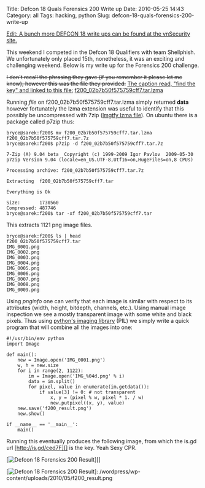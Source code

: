 Title: Defcon 18 Quals Forensics 200 Write up
Date: 2010-05-25 14:43
Category: all
Tags: hacking, python
Slug: defcon-18-quals-forensics-200-write-up

<ins>Edit: A bunch more DEFCON 18 write ups can be found at the
[vnSecurity site][].</ins>

This weekend I competed in the Defcon 18 Qualifiers with team
Shellphish. We unfortunately only placed 15th, nonetheless, it was an
exciting and challenging weekend. Below is my write up for the Forensics
200 challenge.

~~I don't recall the phrasing they gave (if you remember it please let
me know), however this was the file they provided:~~
<ins datetime="2010-05-26T03:34:43+00:00">The caption read, "find the
key" and linked to this file:</ins>
[f200\_02b7b50f575759cff7.tar.lzma][]

Running *file* on f200\_02b7b50f575759cff7.tar.lzma simply returned
**data** however fortunately the lzma extension was useful to identify
that this possibly be uncompressed with 7zip ([lmgtfy lzma file][]). On
ubuntu there is a package called p7zip thus:

~~~~ {lang="bash"}
bryce@sarek:f200$ mv f200_02b7b50f575759cff7.tar.lzma f200_02b7b50f575759cff7.tar.7z
bryce@sarek:f200$ p7zip -d f200_02b7b50f575759cff7.tar.7z

7-Zip (A) 9.04 beta  Copyright (c) 1999-2009 Igor Pavlov  2009-05-30
p7zip Version 9.04 (locale=en_US.UTF-8,Utf16=on,HugeFiles=on,8 CPUs)

Processing archive: f200_02b7b50f575759cff7.tar.7z

Extracting  f200_02b7b50f575759cff7.tar

Everything is Ok

Size:       1730560
Compressed: 487746
bryce@sarek:f200$ tar -xf f200_02b7b50f575759cff7.tar
~~~~

This extracts 1121 png image files.

~~~~ {lang="bash"}
bryce@sarek:f200$ ls | head
f200_02b7b50f575759cff7.tar
IMG_0001.png
IMG_0002.png
IMG_0003.png
IMG_0004.png
IMG_0005.png
IMG_0006.png
IMG_0007.png
IMG_0008.png
IMG_0009.png
~~~~

Using *pnginfo* one can verify that each image is similar with respect
to its attributes (width, height, bitdepth, channels, etc.). Using
manual image inspection we see a mostly transparent image with some
white and black pixels. Thus using [python's imaging library][] (PIL) we
simply write a quick program that will combine all the images into one:

~~~~ {lang="python" line="1"}
#!/usr/bin/env python
import Image

def main():
    new = Image.open('IMG_0001.png')
    w, h = new.size
    for i in range(2, 1122):
        im = Image.open('IMG_%04d.png' % i)
        data = im.split()
        for pixel, value in enumerate(im.getdata()):
            if value[3] != 0: # not transparent
                x, y = (pixel % w, pixel * 1. / w)
                new.putpixel((x, y), value)
    new.save('f200_result.png')
    new.show()

if __name__ == '__main__':
    main()
~~~~

Running this eventually produces the following image, from which the
is.gd url [http://is.gd/ced7F][] is the key. Yeah Sexy CPR.

[![Defcon 18 Forensics 200 Result][]][]

  [vnSecurity site]: http://www.vnsecurity.net/2010/05/defcon-18-quals-writeups-collection/
  [f200\_02b7b50f575759cff7.tar.lzma]: http://cs.ucsb.edu/~bboe/public/bin/f200_02b7b50f575759cff7.tar
  [lmgtfy lzma file]: http://lmgtfy.com/?q=lzma+file&l=1
  [python's imaging library]: http://www.pythonware.com/products/pil/
  [http://is.gd/ced7F]: http://is.gd/ced7F
  [Defcon 18 Forensics 200 Result]: /wordpress/wp-content/uploads/2010/05/f200_result-43x300.png
    "Defcon 18 Forensics 200 Result"
  [![Defcon 18 Forensics 200 Result][]]: /wordpress/wp-content/uploads/2010/05/f200_result.png
